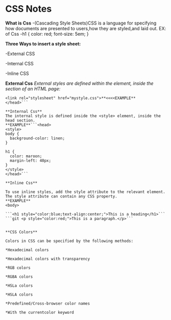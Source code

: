 # CSS Notes

**What is Css**
-(Cascading Style Sheets)CSS is a language for specifying how documents are presented to users,how they are styled,and laid out.
EX: of Css 
-h1 {
    color: red;
    font-size: 5em;
}

**Three Ways to insert a style sheet:**

-External CSS

-Internal CSS

-Inline CSS

**External Css**
*External styles are defined within the <link> element, inside the <head> section of an HTML page:*
```<head>
<link rel="stylesheet" href="mystyle.css">**<<<<EXAMPLE**
</head>```

**Internal Css**
The internal style is defined inside the <style> element, inside the head section.
**EXAMPLE**```<head>
<style>
body {
  background-color: linen;
}

h1 {
  color: maroon;
  margin-left: 40px;
}
</style>
</head>```

**Inline Css**

To use inline styles, add the style attribute to the relevant element. The style attribute can contain any CSS property.
**EXAMPLE**
<body>

```<h1 style="color:blue;text-align:center;">This is a heading</h1>```
```git <p style="color:red;">This is a paragraph.</p>```


**CSS Colors**

Colors in CSS can be specified by the following methods:

*Hexadecimal colors

*Hexadecimal colors with transparency

*RGB colors

*RGBA colors

*HSLa colors

*HSLA colors

*Predefined/Cross-browser color names 

*With the currentcolor keyword
